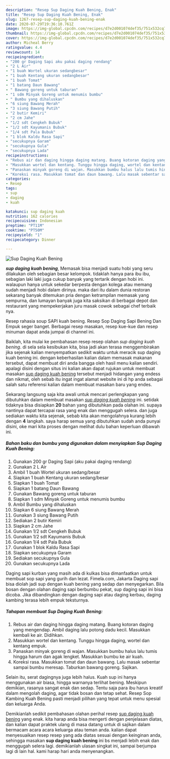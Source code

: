```yaml
---
description: "Resep Sup Daging Kuah Bening, Enak"
title: "Resep Sup Daging Kuah Bening, Enak"
slug: 1267-resep-sup-daging-kuah-bening-enak
date: 2020-07-29T19:36:10.761Z
image: https://img-global.cpcdn.com/recipes/d7e2d001074def35/751x532cq70/sup-daging-kuah-bening-foto-resep-utama.jpg
thumbnail: https://img-global.cpcdn.com/recipes/d7e2d001074def35/751x532cq70/sup-daging-kuah-bening-foto-resep-utama.jpg
cover: https://img-global.cpcdn.com/recipes/d7e2d001074def35/751x532cq70/sup-daging-kuah-bening-foto-resep-utama.jpg
author: Micheal Berry
ratingvalue: 4.4
reviewcount: 14
recipeingredient:
- "200 gr Daging Sapi aku pakai daging rendang"
- "2 L Air"
- "1 buah Wortel ukuran sedangbesar"
- "1 buah Kentang ukuran sedangbesar"
- "1 buah Tomat"
- "1 batang Daun Bawang"
- " Bawang goreng untuk taburan"
- "1 sdm Minyak Goreng untuk menumis bumbu"
- " Bumbu yang dihaluskan"
- "6 siung Bawang Merah"
- "3 siung Bawang Putih"
- "2 butir Kemiri"
- "2 cm Jahe"
- "1/2 sdt Cengkeh Bubuk"
- "1/2 sdt Kayumanis Bubuk"
- "1/4 sdt Pala Bubuk"
- "1 blok Kaldu Rasa Sapi"
- "secukupnya Garam"
- "secukupnya Gula"
- "secukupnya Lada"
recipeinstructions:
- "Rebus air dan daging hingga daging matang. Buang kotoran daging yang mengendap. Ambil daging lalu potong dadu kecil. Masukkan kembali ke air. Didihkan."
- "Masukkan wortel dan kentang. Tunggu hingga daging, wortel dan kentang empuk."
- "Panaskan minyak goreng di wajan. Masukkan bumbu halus lalu tumis hingga harum dan agak lengket. Masukkan bumbu ke air kuah."
- "Koreksi rasa. Masukkan tomat dan daun bawang. Lalu masak sebentar sampai bumbu meresap. Taburkan bawang goreng. Sajikan."
categories:
- Resep
tags:
- sup
- daging
- kuah

katakunci: sup daging kuah 
nutrition: 162 calories
recipecuisine: Indonesian
preptime: "PT11M"
cooktime: "PT50M"
recipeyield: "1"
recipecategory: Dinner

---
```



![Sup Daging Kuah Bening](https://img-global.cpcdn.com/recipes/d7e2d001074def35/751x532cq70/sup-daging-kuah-bening-foto-resep-utama.jpg)

<b><i>sup daging kuah bening</i></b>, Memasak bisa menjadi suatu hobi yang seru dilakukan oleh sebagian besar kelompok. tidaklah hanya para ibu ibu, sebagian laki laki juga cukup banyak yang tertarik dengan hobi ini. walaupun hanya untuk sekedar berpesta dengan kolega atau memang sudah menjadi hobi dalam dirinya. maka dari itu dalam dunia restoran sekarang banyak ditemukan pria dengan ketrampilan memasak yang sempurna, dan lumayan banyak juga kita saksikan di berbagai depot dan restaurant yang mempekerjakan juru masak cowok sebagai chef terbaik nya.

Resep rahasia soup SAPI kuah bening. Resep Sop Daging Sapi Bening Dan Empuk seger banget. Berbagai resep masakan, resep kue-kue dan resep minuman dapat anda jumpai di channel ini.

Baiklah, kita mulai ke pembahasan resep resep olahan <i>sup daging kuah bening</i>. di sela sela kesibukan kita, bisa jadi akan terasa menggembirakan jika sejenak kalian menyempatkan sedikit waktu untuk meracik sup daging kuah bening ini. dengan keberhasilan kalian dalam memasak makanan tersebut, dapat membuat diri anda bangga oleh hasil menu kalian sendiri. apalagi disini dengan situs ini kalian akan dapat rujukan untuk membuat masakan <u>sup daging kuah bening</u> tersebut menjadi hidangan yang endess dan nikmat, oleh sebab itu ingat ingat alamat website ini di hp anda sebagai salah satu referensi kalian dalam membuat masakan baru yang endes.


Sekarang langsung saja kita awali untuk mencari perlengkapan yang dibutuhkan dalam membuat masakan <u><i>sup daging kuah bening</i></u> ini. setidak tidaknya bisa disiapkan <b>20</b> bahan yang dibutuhkan pada olahan ini. supaya nantinya dapat tercapai rasa yang enak dan menggugah selera. dan juga sediakan waktu kita sejenak, sebab kita akan mengolahnya kurang lebih dengan <b>4</b> langkah. saya harap semua yang dibutuhkan sudah anda punyai disini, oke mari kita proses dengan melihat dulu bahan keperluan dibawah ini.

<!--inarticleads1-->

##### Bahan baku dan bumbu yang digunakan dalam menyiapkan Sup Daging Kuah Bening:

1. Gunakan 200 gr Daging Sapi (aku pakai daging rendang)
1. Gunakan 2 L Air
1. Ambil 1 buah Wortel ukuran sedang/besar
1. Siapkan 1 buah Kentang ukuran sedang/besar
1. Siapkan 1 buah Tomat
1. Siapkan 1 batang Daun Bawang
1. Gunakan  Bawang goreng untuk taburan
1. Siapkan 1 sdm Minyak Goreng untuk menumis bumbu
1. Ambil  Bumbu yang dihaluskan
1. Siapkan 6 siung Bawang Merah
1. Gunakan 3 siung Bawang Putih
1. Sediakan 2 butir Kemiri
1. Siapkan 2 cm Jahe
1. Gunakan 1/2 sdt Cengkeh Bubuk
1. Gunakan 1/2 sdt Kayumanis Bubuk
1. Gunakan 1/4 sdt Pala Bubuk
1. Gunakan 1 blok Kaldu Rasa Sapi
1. Siapkan secukupnya Garam
1. Sediakan secukupnya Gula
1. Gunakan secukupnya Lada


Daging sapi kurban yang masih ada di kulkas bisa dimanfaatkan untuk membuat sop sapi yang gurih dan lezat. Fimela.com, Jakarta Daging sapi bisa diolah jadi sup dengan kuah bening yang sedap dan menyegarkan. Bila bosan dengan olahan daging sapi berbumbu pekat, sup daging sapi ini bisa dicoba. Jika dibandingkan dengan daging sapi atau daging kerbau, daging kambing terasa lebih empuk teksturnya. 

<!--inarticleads2-->

##### Tahapan membuat Sup Daging Kuah Bening:

1. Rebus air dan daging hingga daging matang. Buang kotoran daging yang mengendap. Ambil daging lalu potong dadu kecil. Masukkan kembali ke air. Didihkan.
1. Masukkan wortel dan kentang. Tunggu hingga daging, wortel dan kentang empuk.
1. Panaskan minyak goreng di wajan. Masukkan bumbu halus lalu tumis hingga harum dan agak lengket. Masukkan bumbu ke air kuah.
1. Koreksi rasa. Masukkan tomat dan daun bawang. Lalu masak sebentar sampai bumbu meresap. Taburkan bawang goreng. Sajikan.


Selain itu, serat dagingnya juga lebih halus. Kuah sup ini hanya menggunakan air biasa, hingga warnanya terlihat bening. Meskipun demikian, rasanya sangat enak dan sedap. Tentu saja para ibu harus kreatif dalam mengolah daging, agar tidak bosan dan tetap sehat. Resep Sop Kambing Kuah Bening pasti menjadi pilihan yang tepat untuk menu spesial dan keluarga Anda. 

Demikianlah sedikit pembahasan olahan perihal resep <u>sup daging kuah bening</u> yang enak. kita harap anda bisa mengerti dengan penjelasan diatas, dan kalian dapat praktek ulang di masa datang untuk di sajikan dalam bermacam acara acara keluarga atau teman anda. kalian dapat menyesuaikan resep resep yang ada diatas sesuai dengan keinginan anda, sehingga masakan <b>sup daging kuah bening</b> ini bs menjadi lebih enak dan menggugah selera lagi. demikianlah ulasan singkat ini, sampai berjumpa lagi di lain hal. kami harap hari anda menyenangkan.
